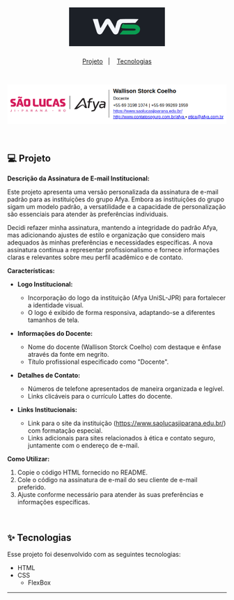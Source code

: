<h1 align="center">
  <img alt="Logo Wallison" title="Wallison Storck" src="./assets/LogoWallison.png" width="220px" />
</h1>

<p align="center">
  <a href="#-projeto">Projeto</a>&nbsp;&nbsp;&nbsp;|&nbsp;&nbsp;&nbsp;
  <a href="#-tecnologias">Tecnologias</a>
 </p>
<br>
<p align="center">
  <img alt="Signature" src="./assets/PrintV2.0.png">
</p>

<br>

## 💻 Projeto

**Descrição da Assinatura de E-mail Institucional:**

Este projeto apresenta uma versão personalizada da assinatura de e-mail padrão para as instituições do grupo Afya. Embora as instituições do grupo sigam um modelo padrão, a versatilidade e a capacidade de personalização são essenciais para atender às preferências individuais.

Decidi refazer minha assinatura, mantendo a integridade do padrão Afya, mas adicionando ajustes de estilo e organização que considero mais adequados às minhas preferências e necessidades específicas. A nova assinatura continua a representar profissionalismo e fornece informações claras e relevantes sobre meu perfil acadêmico e de contato.

**Características:**

- **Logo Institucional:**

  - Incorporação do logo da instituição (Afya UniSL-JPR) para fortalecer a identidade visual.
  - O logo é exibido de forma responsiva, adaptando-se a diferentes tamanhos de tela.

- **Informações do Docente:**

  - Nome do docente (Wallison Storck Coelho) com destaque e ênfase através da fonte em negrito.
  - Título profissional especificado como "Docente".

- **Detalhes de Contato:**

  - Números de telefone apresentados de maneira organizada e legível.
  - Links clicáveis para o currículo Lattes do docente.

- **Links Institucionais:**
  - Link para o site da instituição (https://www.saolucasjiparana.edu.br/) com formatação especial.
  - Links adicionais para sites relacionados à ética e contato seguro, juntamente com o endereço de e-mail.

**Como Utilizar:**

1. Copie o código HTML fornecido no README.
2. Cole o código na assinatura de e-mail do seu cliente de e-mail preferido.
3. Ajuste conforme necessário para atender às suas preferências e informações específicas.

<br>

## ✨ Tecnologias

Esse projeto foi desenvolvido com as seguintes tecnologias:

- HTML
- CSS
  - FlexBox

---
